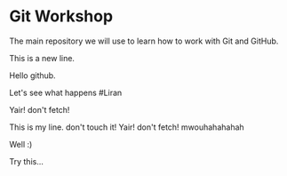 # Git Workshop

The main repository we will use to learn how to work with Git and GitHub.

This is a new line.

Hello github.


Let's see what happens #Liran

Yair! don't fetch!



This is my line. don't touch it!
Yair! don't fetch!
mwouhahahahah

Well :)

Try this...
